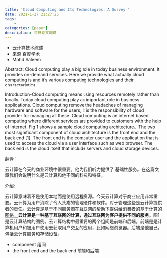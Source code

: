 ```yaml
---
title: 'Cloud Computing and Its Technologies: A Survey '
date: 2021-1-27 21:27:25
tags: 
	- 
categories: [paper]
description: 每日论文翻译
---
```


- 云计算技术综述
- 来源 百度学术
- Mohd Saleem 

Abstract: Cloud computing play a big role in today business environment. It provides on-demand services. Here we  provide what actually cloud computing is and it’s various computing technologies and their characteristics. 

Introduction-Cloud computing means using resources remotely rather than locally. Today cloud computing play an important role in  business applications. Cloud computing remove the headaches of managing hardware and software for the users, it is  the responsibility of cloud provider for managing all these. Cloud computing is an internet based computing where  different services are provided to customers with the help of internet. Fig 1 shows a sample cloud computing  architecture。The two most significant component of cloud architecture is the front end and the back end [1]. The front end is the  computer user and the application that is used to access the cloud via a user interface such as web browser. The back  end is the cloud itself that include servers and cloud storage devices. 

翻译：

云计算在今天的商业环境中很重要。他为我们听力提供了 基础性服务。在这篇文章我们会说明什么是云计算和他不同的科技和特征。

介绍:

云计算意味着不是使用本地而是使用远程资源。今天云计算对于商业应用非常重要。云计算为用户消除了令人头疼的管理硬件和软件。对于管理这些是云计算提供者的责任。<u>云计算是基于不同服务商在互联网的帮助下提供给消费者的基于计算的网络。</u>**云计算是一种基于互联网的计算，通过互联网为客户提供不同的服务**。图1 是云计算结构的图例。云计算结构中最重要的两个组间是前端和后端。前端是是计算机用户和被用户使用去获取用户交互的应用，比如网络浏览器。后端是他自己，包括云计算服务和存储设备。

- component 组间
- the front end and the back end  前端和后端